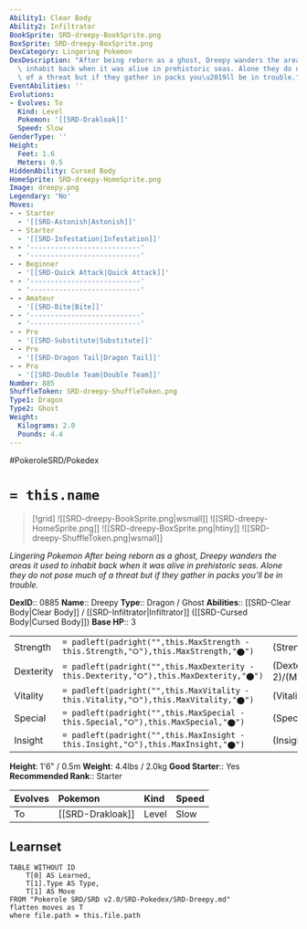 ```yaml
---
Ability1: Clear Body
Ability2: Infiltrator
BookSprite: SRD-dreepy-BookSprite.png
BoxSprite: SRD-dreepy-BoxSprite.png
DexCategory: Lingering Pokemon
DexDescription: "After being reborn as a ghost, Dreepy wanders the areas it used to\
  \ inhabit back when it was alive in prehistoric seas. Alone they do not pose much\
  \ of a threat but if they gather in packs you\u2019ll be in trouble."
EventAbilities: ''
Evolutions:
- Evolves: To
  Kind: Level
  Pokemon: '[[SRD-Drakloak]]'
  Speed: Slow
GenderType: ''
Height:
  Feet: 1.6
  Meters: 0.5
HiddenAbility: Cursed Body
HomeSprite: SRD-dreepy-HomeSprite.png
Image: dreepy.png
Legendary: 'No'
Moves:
- - Starter
  - '[[SRD-Astonish|Astonish]]'
- - Starter
  - '[[SRD-Infestation|Infestation]]'
- - '---------------------------'
  - '---------------------------'
- - Beginner
  - '[[SRD-Quick Attack|Quick Attack]]'
- - '---------------------------'
  - '---------------------------'
- - Amateur
  - '[[SRD-Bite|Bite]]'
- - '---------------------------'
  - '---------------------------'
- - Pro
  - '[[SRD-Substitute|Substitute]]'
- - Pro
  - '[[SRD-Dragon Tail|Dragon Tail]]'
- - Pro
  - '[[SRD-Double Team|Double Team]]'
Number: 885
ShuffleToken: SRD-dreepy-ShuffleToken.png
Type1: Dragon
Type2: Ghost
Weight:
  Kilograms: 2.0
  Pounds: 4.4
---
```


#PokeroleSRD/Pokedex

# `= this.name`

> [!grid]
> ![[SRD-dreepy-BookSprite.png|wsmall]]
> ![[SRD-dreepy-HomeSprite.png]]
> ![[SRD-dreepy-BoxSprite.png|htiny]]
> ![[SRD-dreepy-ShuffleToken.png|wsmall]]


*Lingering Pokemon*
*After being reborn as a ghost, Dreepy wanders the areas it used to inhabit back when it was alive in prehistoric seas. Alone they do not pose much of a threat but if they gather in packs you’ll be in trouble.*

**DexID**:: 0885
**Name**:: Dreepy
**Type**:: Dragon / Ghost
**Abilities**:: [[SRD-Clear Body|Clear Body]] / [[SRD-Infiltrator|Infiltrator]] ([[SRD-Cursed Body|Cursed Body]])
**Base HP**:: 3

|           |                                                                                        |                                          |
| --------- | -------------------------------------------------------------------------------------- | ---------------------------------------- |
| Strength  | `= padleft(padright("",this.MaxStrength - this.Strength,"⭘"),this.MaxStrength,"⬤")`    | (Strength::2)/(MaxStrength::4)   |
| Dexterity | `= padleft(padright("",this.MaxDexterity - this.Dexterity,"⭘"),this.MaxDexterity,"⬤")` | (Dexterity:: 2)/(MaxDexterity::5) |
| Vitality  | `= padleft(padright("",this.MaxVitality - this.Vitality,"⭘"),this.MaxVitality,"⬤")`    | (Vitality::1)/(MaxVitality::3)   |
| Special   | `= padleft(padright("",this.MaxSpecial - this.Special,"⭘"),this.MaxSpecial,"⬤")`       | (Special::1)/(MaxSpecial::3)     |
| Insight   | `= padleft(padright("",this.MaxInsight - this.Insight,"⭘"),this.MaxInsight,"⬤")`       | (Insight::1)/(MaxInsight::3)     |

**Height**: 1'6" / 0.5m
**Weight**: 4.4lbs / 2.0kg
**Good Starter**:: Yes
**Recommended Rank**:: Starter

| Evolves   | Pokemon          | Kind   | Speed   |
|:----------|:-----------------|:-------|:--------|
| To        | [[SRD-Drakloak]] | Level  | Slow    |

## Learnset

```dataview
TABLE WITHOUT ID
    T[0] AS Learned,
    T[1].Type AS Type,
    T[1] AS Move
FROM "Pokerole SRD/SRD v2.0/SRD-Pokedex/SRD-Dreepy.md"
flatten moves as T
where file.path = this.file.path
```
